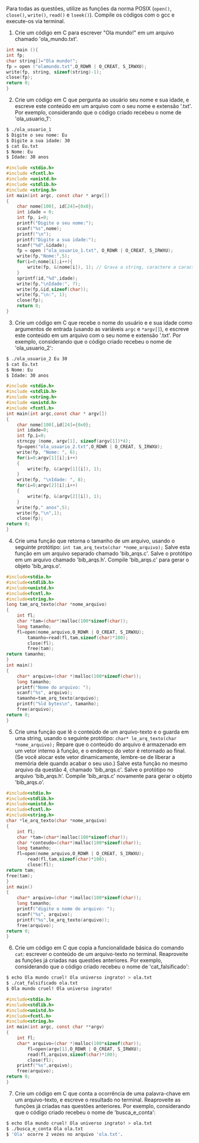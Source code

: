 Para todas as questões, utilize as funções da norma POSIX (`open()`, `close()`, `write()`, `read()` e `lseek()`). Compile os códigos com o gcc e execute-os via terminal.

1. Crie um código em C para escrever "Ola mundo!" em um arquivo chamado 'ola_mundo.txt'.
```C
int main (){
int fp;
char string[]="Ola mundo!";
fp = open ("olamundo.txt",O_RDWR | O_CREAT, S_IRWXU);
write(fp, string, sizeof(string)-1);
close(fp);
return 0;
}
```

2. Crie um código em C que pergunta ao usuário seu nome e sua idade, e escreve este conteúdo em um arquivo com o seu nome e extensão '.txt'. Por exemplo, considerando que o código criado recebeu o nome de 'ola_usuario_1':

```bash
$ ./ola_usuario_1
$ Digite o seu nome: Eu
$ Digite a sua idade: 30
$ cat Eu.txt
$ Nome: Eu
$ Idade: 30 anos
```
```C
#include <stdio.h>
#include <fcntl.h>
#include <unistd.h>
#include <stdlib.h>
#include <string.h>
int main(int argc, const char * argv[])
{
	char nome[100], id[24]={0x0};
	int idade = 0;
	int fp, i=0;
	printf("Digite o seu nome:");
	scanf("%s",nome);
	printf("\n");
	printf("Digite a sua idade:");
	scanf("%d",&idade);
	fp = open ("ola_usuario_1.txt", O_RDWR | O_CREAT, S_IRWXU);
	write(fp,"Nome:",5);
	for(i=0;nome[i];i++){
		write(fp, &(nome[i]), 1); // Grava a string, caractere a caractere	
	}
	sprintf(id,"%d",idade);
	write(fp,"\nIdade:", 7);
	write(fp,&id,sizeof(char));
	write(fp,"\n:", 1);	
	close(fp);
	return 0;
}
```
3. Crie um código em C que recebe o nome do usuário e e sua idade como argumentos de entrada (usando as variáveis `argc` e `*argv[]`), e escreve este conteúdo em um arquivo com o seu nome e extensão '.txt'. Por exemplo, considerando que o código criado recebeu o nome de 'ola_usuario_2':

```bash
$ ./ola_usuario_2 Eu 30
$ cat Eu.txt
$ Nome: Eu
$ Idade: 30 anos
```
```C
#include <stdio.h>
#include <stdlib.h>
#include <string.h>
#include <unistd.h>
#include <fcntl.h>
int main(int argc,const char * argv[])
{
	char nome[100],id[24]={0x0};
	int idade=0;
	int fp,i=0;
	strncpy (nome, argv[1], sizeof(argv[1])*4);
	fp=open("ola_usuario_2.txt",O_RDWR | O_CREAT, S_IRWXU);
	write(fp, "Nome: ", 6);
	for(i=0;argv[1][i];i++)
	{
        write(fp, &(argv[1][i]), 1);
	}			
	write(fp, "\nIdade: ", 8);
	for(i=0;argv[2][i];i++)
	{
    	write(fp, &(argv[2][i]), 1);
	}	
	write(fp," anos",5);
	write(fp,"\n",1);
	close(fp);
return 0;
}
```

4. Crie uma função que retorna o tamanho de um arquivo, usando o seguinte protótipo: `int tam_arq_texto(char *nome_arquivo);` Salve esta função em um arquivo separado chamado 'bib_arqs.c'. Salve o protótipo em um arquivo chamado 'bib_arqs.h'. Compile 'bib_arqs.c' para gerar o objeto 'bib_arqs.o'.
```C
#include<stdio.h>
#include<stdlib.h>
#include<unistd.h>
#include<fcntl.h>
#include<string.h>
long tam_arq_texto(char *nome_arquivo)
{
	int fl;
	char *tam=(char*)malloc(100*sizeof(char));
	long tamanho;	
	fl=open(nome_arquivo,O_RDWR | O_CREAT, S_IRWXU);
		tamanho=read(fl,tam,sizeof(char)*100);
		close(fl);
		free(tam);
return tamanho;
}
int main()
{
	char* arquivo=(char *)malloc(100*sizeof(char));
	long tamanho;
	printf("Nome do arquivo: ");
	scanf("%s", arquivo);
	tamanho=tam_arq_texto(arquivo);
	printf("%ld bytes\n", tamanho);
	free(arquivo);
return 0;
}
```
5. Crie uma função que lê o conteúdo de um arquivo-texto e o guarda em uma string, usando o seguinte protótipo: `char* le_arq_texto(char *nome_arquivo);` Repare que o conteúdo do arquivo é armazenado em um vetor interno à função, e o endereço do vetor é retornado ao final. (Se você alocar este vetor dinamicamente, lembre-se de liberar a memória dele quando acabar o seu uso.) Salve esta função no mesmo arquivo da questão 4, chamado 'bib_arqs.c'. Salve o protótipo no arquivo 'bib_arqs.h'. Compile 'bib_arqs.c' novamente para gerar o objeto 'bib_arqs.o'.
```C
#include<stdio.h>
#include<stdlib.h>
#include<unistd.h>
#include<fcntl.h>
#include<string.h>
char *le_arq_texto(char *nome_arquivo)
{
	int fl;
	char *tam=(char*)malloc(100*sizeof(char));
	char *conteudo=(char*)malloc(100*sizeof(char));
	long tamanho;	
	fl=open(nome_arquivo,O_RDWR | O_CREAT, S_IRWXU);
		read(fl,tam,sizeof(char)*100);
		close(fl);
return tam;
free(tam);
}
int main()
{
	char* arquivo=(char *)malloc(100*sizeof(char));
	long tamanho;
	printf("digite o nome do arquivo: ");
	scanf("%s", arquivo);	
	printf("%s",le_arq_texto(arquivo));
	free(arquivo);
return 0;
}
```
6. Crie um código em C que copia a funcionalidade básica do comando `cat`: escrever o conteúdo de um arquivo-texto no terminal. Reaproveite as funções já criadas nas questões anteriores. Por exemplo, considerando que o código criado recebeu o nome de 'cat_falsificado':
```bash
$ echo Ola mundo cruel! Ola universo ingrato! > ola.txt
$ ./cat_falsificado ola.txt
$ Ola mundo cruel! Ola universo ingrato!
```
```C
#include<stdio.h>
#include<stdlib.h>
#include<unistd.h>
#include<fcntl.h>
#include<string.h>
int main(int argc, const char **argv)
{
	int fl;
	char* arquivo=(char *)malloc(100*sizeof(char));
		fl=open(argv[1],O_RDWR | O_CREAT, S_IRWXU);		
		read(fl,arquivo,sizeof(char)*100);
		close(fl);
	printf("%s",arquivo);
	free(arquivo);
return 0;
}
```
7. Crie um código em C que conta a ocorrência de uma palavra-chave em um arquivo-texto, e escreve o resultado no terminal. Reaproveite as funções já criadas nas questões anteriores. Por exemplo, considerando que o código criado recebeu o nome de 'busca_e_conta':

```bash
$ echo Ola mundo cruel! Ola universo ingrato! > ola.txt
$ ./busca_e_conta Ola ola.txt
$ 'Ola' ocorre 2 vezes no arquivo 'ola.txt'.
```